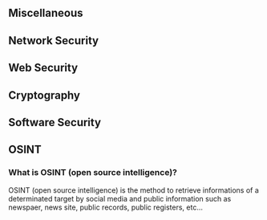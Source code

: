## Miscellaneous 
## Network Security
## Web Security
## Cryptography 
## Software Security
## OSINT
### What is OSINT (open source intelligence)?
OSINT (open source intelligence) is the method to retrieve informations of a determinated target by social media and public information such as newspaer, news site, public records, public registers, etc...
